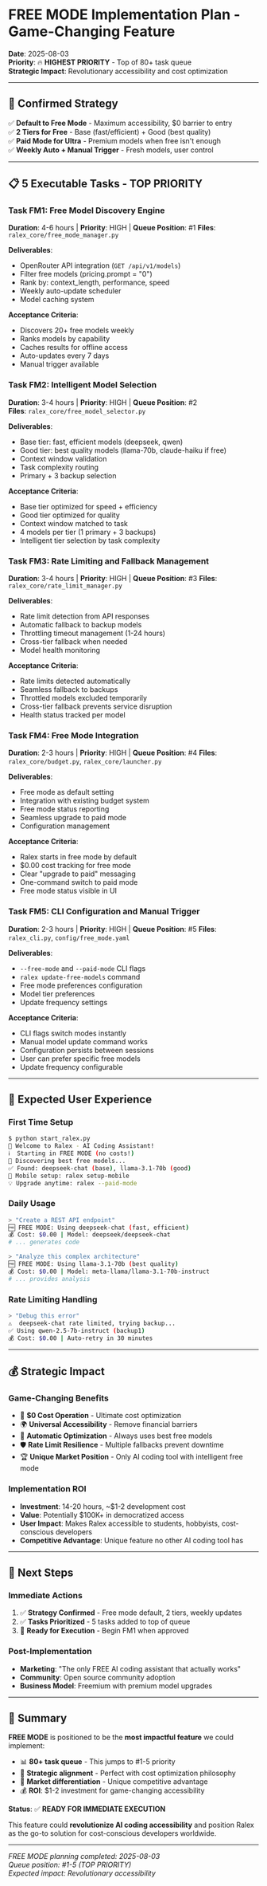 # FREE MODE Implementation Plan - Game-Changing Feature

**Date**: 2025-08-03  
**Priority**: 🔥 **HIGHEST PRIORITY** - Top of 80+ task queue  
**Strategic Impact**: Revolutionary accessibility and cost optimization

---

## 🎯 **Confirmed Strategy** 

✅ **Default to Free Mode** - Maximum accessibility, $0 barrier to entry  
✅ **2 Tiers for Free** - Base (fast/efficient) + Good (best quality)  
✅ **Paid Mode for Ultra** - Premium models when free isn't enough  
✅ **Weekly Auto + Manual Trigger** - Fresh models, user control  

---

## 📋 **5 Executable Tasks - TOP PRIORITY**

### **Task FM1: Free Model Discovery Engine** 
**Duration**: 4-6 hours | **Priority**: HIGH | **Queue Position**: #1
**Files**: `ralex_core/free_mode_manager.py`

**Deliverables**:
- OpenRouter API integration (`GET /api/v1/models`)
- Filter free models (pricing.prompt = "0")
- Rank by: context_length, performance, speed
- Weekly auto-update scheduler
- Model caching system

**Acceptance Criteria**:
- Discovers 20+ free models weekly
- Ranks models by capability
- Caches results for offline access
- Auto-updates every 7 days
- Manual trigger available

### **Task FM2: Intelligent Model Selection**
**Duration**: 3-4 hours | **Priority**: HIGH | **Queue Position**: #2  
**Files**: `ralex_core/free_model_selector.py`

**Deliverables**:
- Base tier: fast, efficient models (deepseek, qwen)
- Good tier: best quality models (llama-70b, claude-haiku if free)
- Context window validation
- Task complexity routing
- Primary + 3 backup selection

**Acceptance Criteria**:
- Base tier optimized for speed + efficiency
- Good tier optimized for quality
- Context window matched to task
- 4 models per tier (1 primary + 3 backups)
- Intelligent tier selection by task complexity

### **Task FM3: Rate Limiting and Fallback Management**
**Duration**: 3-4 hours | **Priority**: HIGH | **Queue Position**: #3
**Files**: `ralex_core/rate_limit_manager.py`

**Deliverables**:
- Rate limit detection from API responses
- Automatic fallback to backup models
- Throttling timeout management (1-24 hours)
- Cross-tier fallback when needed
- Model health monitoring

**Acceptance Criteria**:
- Rate limits detected automatically
- Seamless fallback to backups
- Throttled models excluded temporarily
- Cross-tier fallback prevents service disruption
- Health status tracked per model

### **Task FM4: Free Mode Integration**
**Duration**: 2-3 hours | **Priority**: HIGH | **Queue Position**: #4
**Files**: `ralex_core/budget.py`, `ralex_core/launcher.py`

**Deliverables**:
- Free mode as default setting
- Integration with existing budget system
- Free mode status reporting
- Seamless upgrade to paid mode
- Configuration management

**Acceptance Criteria**:
- Ralex starts in free mode by default
- $0.00 cost tracking for free mode
- Clear "upgrade to paid" messaging
- One-command switch to paid mode
- Free mode status visible in UI

### **Task FM5: CLI Configuration and Manual Trigger**
**Duration**: 2-3 hours | **Priority**: HIGH | **Queue Position**: #5
**Files**: `ralex_cli.py`, `config/free_mode.yaml`

**Deliverables**:
- `--free-mode` and `--paid-mode` CLI flags
- `ralex update-free-models` command
- Free mode preferences configuration
- Model tier preferences
- Update frequency settings

**Acceptance Criteria**:
- CLI flags switch modes instantly
- Manual model update command works
- Configuration persists between sessions
- User can prefer specific free models
- Update frequency configurable

---

## 🚀 **Expected User Experience**

### **First Time Setup**
```bash
$ python start_ralex.py
🎉 Welcome to Ralex - AI Coding Assistant!
ℹ️  Starting in FREE MODE (no costs!)
🔄 Discovering best free models...
✅ Found: deepseek-chat (base), llama-3.1-70b (good)
📱 Mobile setup: ralex setup-mobile
💡 Upgrade anytime: ralex --paid-mode
```

### **Daily Usage**
```bash
> "Create a REST API endpoint"
🆓 FREE MODE: Using deepseek-chat (fast, efficient)
💰 Cost: $0.00 | Model: deepseek/deepseek-chat
# ... generates code

> "Analyze this complex architecture"  
🆓 FREE MODE: Using llama-3.1-70b (best quality)
💰 Cost: $0.00 | Model: meta-llama/llama-3.1-70b-instruct
# ... provides analysis
```

### **Rate Limiting Handling**
```bash
> "Debug this error"
⚠️  deepseek-chat rate limited, trying backup...
✅ Using qwen-2.5-7b-instruct (backup1)
💰 Cost: $0.00 | Auto-retry in 30 minutes
```

---

## 💰 **Strategic Impact**

### **Game-Changing Benefits**
- 🎯 **$0 Cost Operation** - Ultimate cost optimization
- 🌍 **Universal Accessibility** - Remove financial barriers
- 🔄 **Automatic Optimization** - Always uses best free models
- 🛡️ **Rate Limit Resilience** - Multiple fallbacks prevent downtime
- 🏆 **Unique Market Position** - Only AI coding tool with intelligent free mode

### **Implementation ROI**
- **Investment**: 14-20 hours, ~$1-2 development cost
- **Value**: Potentially $100K+ in democratized access
- **User Impact**: Makes Ralex accessible to students, hobbyists, cost-conscious developers
- **Competitive Advantage**: Unique feature no other AI coding tool has

---

## 🎯 **Next Steps**

### **Immediate Actions**
1. ✅ **Strategy Confirmed** - Free mode default, 2 tiers, weekly updates
2. ✅ **Tasks Prioritized** - 5 tasks added to top of queue
3. 🔄 **Ready for Execution** - Begin FM1 when approved

### **Post-Implementation**
- **Marketing**: "The only FREE AI coding assistant that actually works"
- **Community**: Open source community adoption
- **Business Model**: Freemium with premium model upgrades

---

## 🏁 **Summary**

**FREE MODE** is positioned to be the **most impactful feature** we could implement:

- 📊 **80+ task queue** - This jumps to #1-5 priority
- 🎯 **Strategic alignment** - Perfect with cost optimization philosophy  
- 🚀 **Market differentiation** - Unique competitive advantage
- 💰 **ROI**: $1-2 investment for game-changing accessibility

**Status**: ✅ **READY FOR IMMEDIATE EXECUTION**

This feature could **revolutionize AI coding accessibility** and position Ralex as the go-to solution for cost-conscious developers worldwide.

---

*FREE MODE planning completed: 2025-08-03*  
*Queue position: #1-5 (TOP PRIORITY)*  
*Expected impact: Revolutionary accessibility*